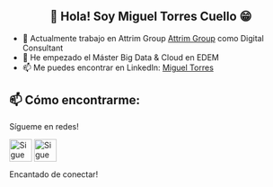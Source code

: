 <h2 align="center">👋 Hola! Soy Miguel Torres Cuello 😁</h2>
<p align="center">


- 🔭 Actualmente trabajo en Attrim Group [Attrim Group](https://attrimgroup.com/) como Digital Consultant
- 💬 He empezado el Máster Big Data & Cloud en EDEM
- 📫 Me puedes encontrar en LinkedIn: [Miguel Torres](https://www.linkedin.com/in/migueltorrescuello/)

## 📫 Cómo encontrarme:

Sígueme en redes!

[<img src="https://raw.githubusercontent.com/Raymo111/Raymo111/master/socials/linkedin.png" height="40em" align="center" alt="Sigue a Miguel en LinkedIn" title="Sigue a Miguel en LinkedIn"/>](https://www.linkedin.com/in/migueltorrescuello)
[<img src="https://raw.githubusercontent.com/Raymo111/Raymo111/master/socials/instagram.svg" height="40em" align="center" alt="Sigue a Miguel en Instagram" title="Sigue a Miguel en Instagram"/>](https://www.instagram.com/miguel.tocu)

Encantado de conectar!